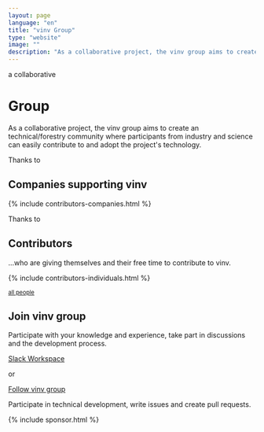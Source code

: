 ```yaml
---
layout: page
language: "en"
title: "vinv Group"
type: "website"
image: ""
description: "As a collaborative project, the vinv group aims to create an technical/forestry community where participants from industry and science can easily contribute to and adopt the project's technology."
---
```


<div class="container">

  <p class="h4">
    <span class="subtitle point-before">a collaborative</span>
  </p>
  <h1>Group</h1>

  As a collaborative project, the vinv group aims to create an technical/forestry community where participants from industry and science can easily contribute to and adopt the project's technology.

</div>

<!-- The focus is on the creation, evolution and promotion of a vendor-neutral forest inventory description format `.vinv` and offering support in the development of `.vinv` supportive technology.

As contributors, maintainers, and participants in this project, we want to foster an open and welcoming environment.

**Are you interested in content or technical collaboration?** -->

<section class="container vinv-content">
  <p class="h5">
    <span class="subtitle point-before hp">Thanks to</span>
  </p>
  <h2 class="m-0">Companies supporting vinv</h2>
  {% include contributors-companies.html %}
</section>


<section id="contributors">
  <div class="container">
    <p class="h5">
      <span class="subtitle point-before hp">Thanks to</span>
    </p>
    <h2 class="m-0">Contributors</h2>
    <p>...who are giving themselves and their free time to contribute to <span class="heighlight">vinv</span>.</p>
    {% include contributors-individuals.html %}
    <p>
      <a href="https://github.com/orgs/vinv-group/people"  rel="noreferrer" target="_blank"><small>all people <i class="bi bi-box-arrow-in-up-right"></i></small></a>
    </p>
  </div>
</section>



<section class="container vinv-content">
  <h2>Join vinv group</h2>
  Participate with your knowledge and experience, take part in discussions and the development process.
  <p class="text-center">
    <a class="btn btn-outline-dark" href="https://vinv-space.slack.com/" rel="noreferrer" target="_blank"><i class="bi-slack" role="img" aria-label="Slack"></i>  Slack Workspace</a>
  </p>
  <p class="text-center">
    or
  </p>
  <p class="text-center">
    <a class="btn btn-outline-dark" href="https://github.com/vinv-group" rel="noreferrer" target="_blank"><i class="bi-github" role="img" aria-label="GitHub"></i> Follow vinv group</a>
  </p>
  <p class="text-center">
  Participate in technical development, write issues and create pull requests.
  </p>
  
</section>

{% include sponsor.html %}